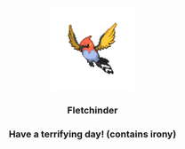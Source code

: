 <p align="center">
    <img src="https://raw.githubusercontent.com/PokeAPI/sprites/master/sprites/pokemon/662.png" width="150" height="150">
</p>
<h3 align="center"> <b>Fletchinder</b></h3>
<h3 align="center">Have a terrifying day! (contains irony)</h3>
